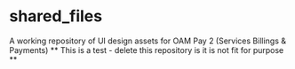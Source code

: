 # shared_files
A working repository of UI design assets for OAM Pay 2 (Services Billings & Payments)
** This is a test - delete this repository is it is not fit for purpose **
